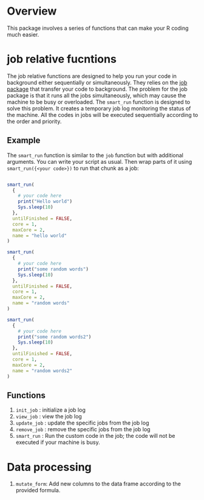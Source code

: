 # Overview
This package involves a series of functions that can make your R coding much easier.

# job relative fucntions

The job relative functions are designed to help you run your code in background either sequentially or simultaneously. They relies on the [job package](https://github.com/lindeloev/job) that transfer your code to background. The problem for the job package is that it runs all the jobs simultaneously, which may cause the machine to be busy or overloaded. The `smart_run` function is designed to solve this problem. It creates a temporary job log monitoring the status of the machine. All the codes in jobs will be executed sequentially according to the order and priority.

## Example

The `smart_run` function is similar to the `job` function but with additional arguments. You can write your script as usual. Then wrap parts of it using `smart_run({<your code>})` to run that chunk as a job:

``` R

smart_run(
  {
    # your code here
    print("Hello world")
    Sys.sleep(10)
  },
  untilFinished = FALSE,
  core = 1,
  maxCore = 2,
  name = "hello world"
)

smart_run(
  {
    # your code here
    print("some random words")
    Sys.sleep(10)
  },
  untilFinished = FALSE,
  core = 1,
  maxCore = 2,
  name = "random words"
)

smart_run(
  {
    # your code here
    print("some random words2")
    Sys.sleep(10)
  },
  untilFinished = FALSE,
  core = 1,
  maxCore = 2,
  name = "random words2"
)

```


## Functions

1. `init_job` : initialize a job log
2. `view_job` : view the job log
3. `update_job` : update the specific jobs from the job log
4. `remove_job` : remove the specific jobs from the job log
5. `smart_run` : Run the custom code in the job; the code will not be executed if your machine is busy.

# Data processing
1. `mutate_form`: Add new columns to the data frame according to the provided formula.

